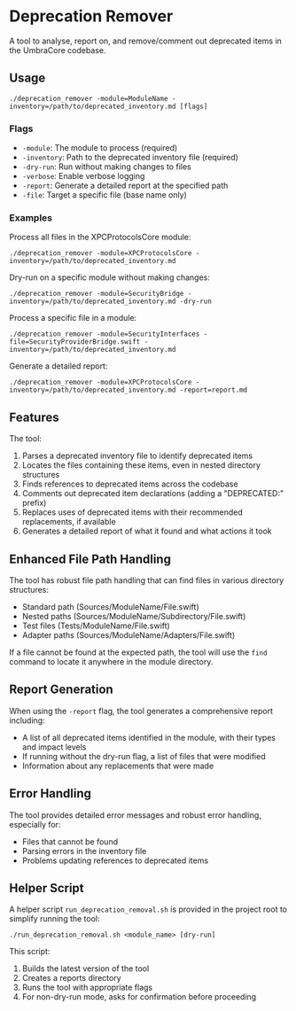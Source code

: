 # Deprecation Remover

A tool to analyse, report on, and remove/comment out deprecated items in the UmbraCore codebase.

## Usage

```
./deprecation_remover -module=ModuleName -inventory=/path/to/deprecated_inventory.md [flags]
```

### Flags

- `-module`: The module to process (required)
- `-inventory`: Path to the deprecated inventory file (required)
- `-dry-run`: Run without making changes to files
- `-verbose`: Enable verbose logging
- `-report`: Generate a detailed report at the specified path
- `-file`: Target a specific file (base name only)

### Examples

Process all files in the XPCProtocolsCore module:
```
./deprecation_remover -module=XPCProtocolsCore -inventory=/path/to/deprecated_inventory.md
```

Dry-run on a specific module without making changes:
```
./deprecation_remover -module=SecurityBridge -inventory=/path/to/deprecated_inventory.md -dry-run
```

Process a specific file in a module:
```
./deprecation_remover -module=SecurityInterfaces -file=SecurityProviderBridge.swift -inventory=/path/to/deprecated_inventory.md
```

Generate a detailed report:
```
./deprecation_remover -module=XPCProtocolsCore -inventory=/path/to/deprecated_inventory.md -report=report.md
```

## Features

The tool:

1. Parses a deprecated inventory file to identify deprecated items
2. Locates the files containing these items, even in nested directory structures
3. Finds references to deprecated items across the codebase
4. Comments out deprecated item declarations (adding a "DEPRECATED:" prefix)
5. Replaces uses of deprecated items with their recommended replacements, if available
6. Generates a detailed report of what it found and what actions it took

## Enhanced File Path Handling

The tool has robust file path handling that can find files in various directory structures:
- Standard path (Sources/ModuleName/File.swift)
- Nested paths (Sources/ModuleName/Subdirectory/File.swift)
- Test files (Tests/ModuleName/File.swift)
- Adapter paths (Sources/ModuleName/Adapters/File.swift)

If a file cannot be found at the expected path, the tool will use the `find` command to locate it anywhere in the module directory.

## Report Generation

When using the `-report` flag, the tool generates a comprehensive report including:
- A list of all deprecated items identified in the module, with their types and impact levels
- If running without the dry-run flag, a list of files that were modified
- Information about any replacements that were made

## Error Handling

The tool provides detailed error messages and robust error handling, especially for:
- Files that cannot be found
- Parsing errors in the inventory file
- Problems updating references to deprecated items

## Helper Script

A helper script `run_deprecation_removal.sh` is provided in the project root to simplify running the tool:

```
./run_deprecation_removal.sh <module_name> [dry-run]
```

This script:
1. Builds the latest version of the tool
2. Creates a reports directory
3. Runs the tool with appropriate flags
4. For non-dry-run mode, asks for confirmation before proceeding
